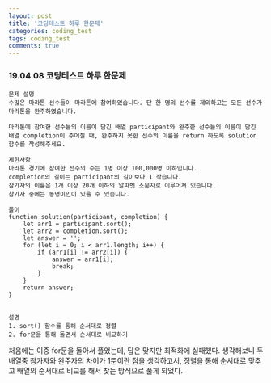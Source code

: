 ```yaml
---
layout: post
title: '코딩테스트 하루 한문제'
categories: coding_test
tags: coding_test
comments: true
---
```



### 19.04.08 코딩테스트 하루 한문제


```
문제 설명
수많은 마라톤 선수들이 마라톤에 참여하였습니다. 단 한 명의 선수를 제외하고는 모든 선수가 마라톤을 완주하였습니다.

마라톤에 참여한 선수들의 이름이 담긴 배열 participant와 완주한 선수들의 이름이 담긴 배열 completion이 주어질 때, 완주하지 못한 선수의 이름을 return 하도록 solution 함수를 작성해주세요.

제한사항
마라톤 경기에 참여한 선수의 수는 1명 이상 100,000명 이하입니다.
completion의 길이는 participant의 길이보다 1 작습니다.
참가자의 이름은 1개 이상 20개 이하의 알파벳 소문자로 이루어져 있습니다.
참가자 중에는 동명이인이 있을 수 있습니다.
```

```
풀이
function solution(participant, completion) {
    let arr1 = participant.sort();
    let arr2 = completion.sort();
    let answer = '';
    for (let i = 0; i < arr1.length; i++) {
        if (arr1[i] != arr2[i]) {
            answer = arr1[i];
            break;
        }
    }
    return answer;
}


설명 
1. sort() 함수를 통해 순서대로 정렬
2. for문을 통해 돌면서 순서대로 비교하기

```

처음에는 이중 for문을 돌아서 풀었는데, 답은 맞지만 최적화에 실패했다. 
생각해보니 두 배열중 참가자와 완주자의 차이가 1뿐이란 점을 생각하고서, 정렬을 통해 순서대로 맞추고 배열의 순서대로 비교를 해서 찾는 방식으로 풀게 되었다.